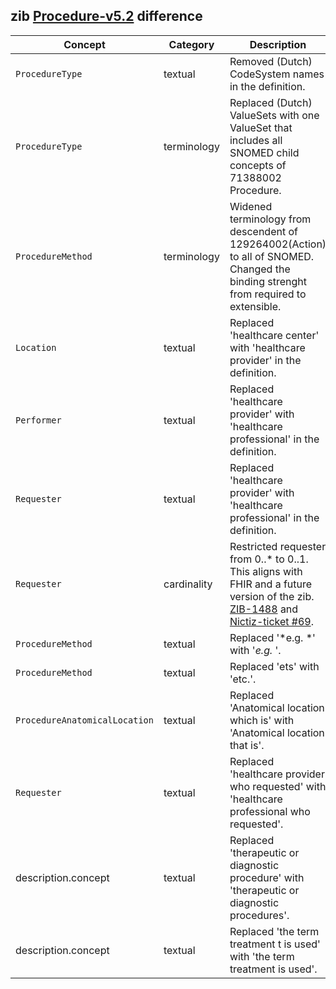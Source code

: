 ## zib [Procedure-v5.2](https://zibs.nl/wiki/Procedure-v5.2(2020EN)) difference

| Concept         | Category          | Description                             | 
|-----------------|-------------------|-----------------------------------------|
| `ProcedureType` | textual | Removed (Dutch) CodeSystem names in the definition. |
| `ProcedureType` | terminology | Replaced (Dutch) ValueSets with one ValueSet that includes all SNOMED child concepts of 71388002 Procedure. | 
| `ProcedureMethod` | terminology | Widened terminology from descendent of 129264002(Action) to all of SNOMED. Changed the binding strenght from required to extensible. |  
| `Location` | textual | Replaced 'healthcare center' with 'healthcare provider' in the definition. |
| `Performer` | textual | Replaced 'healthcare provider' with 'healthcare professional' in the definition. |
| `Requester` | textual | Replaced 'healthcare provider' with 'healthcare professional' in the definition. |
| `Requester` | cardinality | Restricted requester from 0..* to 0..1. This aligns with FHIR and a future version of the zib. [ZIB-1488](https://bits.nictiz.nl/browse/ZIB-1488) and [Nictiz-ticket #69](https://github.com/Nictiz/Nictiz-R4-zib2020/issues/69). |
|`ProcedureMethod` |textual | Replaced '*e.g. *' with '*e.g.* '. |
|`ProcedureMethod` |textual | Replaced 'ets' with 'etc.'. |
|`ProcedureAnatomicalLocation` | textual | Replaced 'Anatomical location which is' with 'Anatomical location that is'. |
|`Requester` | textual | Replaced 'healthcare provider who requested' with 'healthcare professional who requested'. |
|description.concept | textual | Replaced 'therapeutic or diagnostic procedure' with 'therapeutic or diagnostic procedures'. |
|description.concept | textual | Replaced 'the term treatment t is used' with 'the term treatment is used'. |